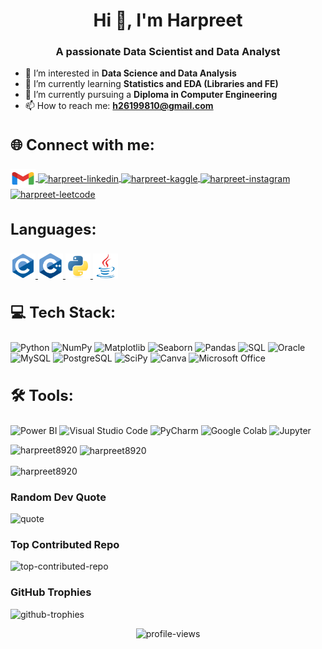 <h1 align="center">Hi 👋, I'm Harpreet</h1>
<h3 align="center">A passionate Data Scientist and Data Analyst</h3>

- 🔭 I’m interested in **Data Science and Data Analysis**
- 🌱 I’m currently learning **Statistics and EDA (Libraries and FE)**
- 🤝 I’m currently pursuing a **Diploma in Computer Engineering**
- 📫 How to reach me: **h26199810@gmail.com**

<h3 align="left" style="font-size: 24px;">&#127760; Connect with me:</h3>
<p align="left">
  <a href="mailto:h26199810@gmail.com" target="blank">
    <img align="center" src="https://raw.githubusercontent.com/rahuldkjain/github-profile-readme-generator/master/src/images/icons/Social/gmail.svg" alt="gmail" height="30" width="40" />
  </a>
  <a href="https://www.linkedin.com/in/harpreet-68b21b263/" target="blank">
    <img align="center" src="https://raw.githubusercontent.com/rahuldkjain/github-profile-readme-generator/master/src/images/icons/Social/linked-in-alt.svg" alt="harpreet-linkedin" height="30" width="40" />
  </a>
  <a href="https://www.kaggle.com/h26199810" target="blank">
    <img align="center" src="https://raw.githubusercontent.com/rahuldkjain/github-profile-readme-generator/master/src/images/icons/Social/kaggle.svg" alt="harpreet-kaggle" height="30" width="40" />
  </a>
  <a href="https://www.instagram.com/harpreet_singhh_30/" target="blank">
    <img align="center" src="https://raw.githubusercontent.com/rahuldkjain/github-profile-readme-generator/master/src/images/icons/Social/instagram.svg" alt="harpreet-instagram" height="30" width="40" />
  </a>
  <a href="https://leetcode.com/u/h26199810/" target="blank">
    <img align="center" src="https://raw.githubusercontent.com/rahuldkjain/github-profile-readme-generator/master/src/images/icons/Social/leetcode.svg" alt="harpreet-leetcode" height="30" width="40" />
  </a>
</p>

<h3 align="left" style="font-size: 24px;">Languages:</h3>
<p align="left">
  <a href="https://www.cprogramming.com/" target="_blank" rel="noreferrer"> 
    <img src="https://raw.githubusercontent.com/devicons/devicon/master/icons/c/c-original.svg" alt="c" width="40" height="40"/> 
  </a>
  <a href="https://www.w3schools.com/cpp/" target="_blank" rel="noreferrer"> 
    <img src="https://raw.githubusercontent.com/devicons/devicon/master/icons/cplusplus/cplusplus-original.svg" alt="cplusplus" width="40" height="40"/> 
  </a>
  <a href="https://www.python.org" target="_blank" rel="noreferrer"> 
    <img src="https://raw.githubusercontent.com/devicons/devicon/master/icons/python/python-original.svg" alt="python" width="40" height="40"/> 
  </a>
  <a href="https://www.java.com" target="_blank" rel="noreferrer"> 
    <img src="https://raw.githubusercontent.com/devicons/devicon/master/icons/java/java-original.svg" alt="java" width="40" height="40"/> 
  </a>
</p>

<h3 align="left" style="font-size: 24px;">💻 Tech Stack:</h3>
<p align="left">
  <img src="https://img.shields.io/badge/python-3670A0?style=for-the-badge&logo=python&logoColor=ffdd54" alt="Python"/>
  <img src="https://img.shields.io/badge/numpy-%23013243.svg?style=for-the-badge&logo=numpy&logoColor=white" alt="NumPy"/>
  <img src="https://img.shields.io/badge/Matplotlib-%23ffffff.svg?style=for-the-badge&logo=Matplotlib&logoColor=black" alt="Matplotlib"/>
  <img src="https://img.shields.io/badge/seaborn-%23225555.svg?style=for-the-badge&logo=seaborn&logoColor=white" alt="Seaborn"/>
  <img src="https://img.shields.io/badge/pandas-%23150458.svg?style=for-the-badge&logo=pandas&logoColor=white" alt="Pandas"/>
  <img src="https://img.shields.io/badge/sql-%23007396.svg?style=for-the-badge&logo=sql&logoColor=white" alt="SQL"/>
  <img src="https://img.shields.io/badge/Oracle-F80000?style=for-the-badge&logo=oracle&logoColor=white" alt="Oracle"/>
  <img src="https://img.shields.io/badge/mysql-%2300000f.svg?style=for-the-badge&logo=mysql&logoColor=white" alt="MySQL"/>
  <img src="https://img.shields.io/badge/postgresql-%23316192.svg?style=for-the-badge&logo=postgresql&logoColor=white" alt="PostgreSQL"/>
  <img src="https://img.shields.io/badge/scipy-%230c55a5.svg?style=for-the-badge&logo=scipy&logoColor=white" alt="SciPy"/>
  <img src="https://img.shields.io/badge/Canva-%2300C4CC.svg?style=for-the-badge&logo=Canva&logoColor=white" alt="Canva"/>
  <img src="https://img.shields.io/badge/Microsoft%20Office-D83B01?style=for-the-badge&logo=microsoft-office&logoColor=white" alt="Microsoft Office"/>
</p>

<h3 align="left" style="font-size: 24px;">🛠️ Tools:</h3>
<p align="left">
  <img src="https://img.shields.io/badge/Power%20BI-%23F2C811.svg?style=for-the-badge&logo=Power-BI&logoColor=black" alt="Power BI"/>
  <img src="https://img.shields.io/badge/Visual%20Studio%20Code-%23007ACC.svg?style=for-the-badge&logo=visual-studio-code&logoColor=white" alt="Visual Studio Code"/>
  <img src="https://img.shields.io/badge/PyCharm-%23000000.svg?style=for-the-badge&logo=PyCharm&logoColor=white" alt="PyCharm"/>
  <img src="https://img.shields.io/badge/Google%20Colab-%23F9AB00.svg?style=for-the-badge&logo=google-colab&logoColor=white" alt="Google Colab"/>
  <img src="https://img.shields.io/badge/Jupyter-%23F37626.svg?style=for-the-badge&logo=Jupyter&logoColor=white" alt="Jupyter"/>
</p>

<p><img align="left" src="https://github-readme-stats.vercel.app/api/top-langs?username=harpreet8920&show_icons=true&locale=en&layout=compact" alt="harpreet8920" /></p>

<p>&nbsp;<img align="center" src="https://github-readme-stats.vercel.app/api?username=harpreet8920&show_icons=true&locale=en" alt="harpreet8920" /></p>

<p><img align="center" src="https://github-readme-streak-stats.herokuapp.com/?user=harpreet8920&" alt="harpreet8920" /></p>

<h3 align="left">Random Dev Quote</h3>
<p align="left">
  <img src="https://quotes-github-readme.vercel.app/api?type=horizontal&theme=gruvbox" alt="quote" />
</p>

<h3 align="left">Top Contributed Repo</h3>
<p align="left">
  <img src="https://github-contributor-stats.vercel.app/api?username=harpreet8920&limit=5&theme=dark&combine_all_yearly_contributions=true" alt="top-contributed-repo" />
</p>

<h3 align="left">GitHub Trophies</h3>
<p align="left">
  <img src="https://github-profile-trophy.vercel.app/?username=harpreet8920&theme=radical&no-frame=false&no-bg=true&margin-w=4" alt="github-trophies" />
</p>

<p align="center">
  <img src="https://visitcount.itsvg.in/api?id=harpreet8920&icon=0&color=0" alt="profile-views" />
</p>